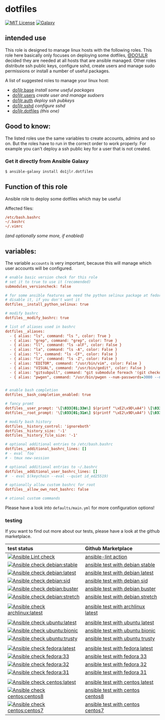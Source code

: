  dotfiles
==========
[![MIT License](https://raw.githubusercontent.com/roles-ansible/ansible_role_dotfiles/master/.github/license.svg?sanitize=true)](https://github.com/roles-ansible/ansible_role_dotfiles/blob/master/LICENSE)
[![Galaxy](https://raw.githubusercontent.com/roles-ansible/ansible_role_dotfiles/master/.github/galaxy.svg?sanitize=true)](https://galaxy.ansible.com/do1jlr/dotfiles)

 intended use
---------------
This role is designed to manage linux hosts with the following roles. This role here basically only focuses on deploying some dotfiles, [@DO1JLR](https://github.com/DO1JLR) decided they are needed at all hosts that are ansible managed.
Other roles distribute ssh public keys, configure sshd, create users and manage sudo permissions or install a number of useful packages.

A list of suggested roles to manage your linux host:
 - [do1jlr.base](https://github.com/roles-ansible/ansible_role_base.git) *install some useful packages*
 - [do1jlr.users](https://github.com/roles-ansible/ansible_role_users.git) *create user and manage sudoers*
 - [do1jlr.auth](https://github.com/chaos-bodensee/role-ssh_authorized_keys.git) *deploy ssh pubkeys*
 - [do1jlr.sshd](https://github.com/roles-ansible/ansible_role_sshd.git) *configure sshd*
 - [do1jlr.dotfiles](https://github.com/roles-ansible/ansible_role_dotfiles) *(this one)*

 Good to know:
---------------
The listed roles use the same variables to create accounts, admins and so on. But the roles have to run in the correct order to work properly.
For example you can't deploy a ssh public key for a user that is not created.

### Get it directly from Ansible Galaxy
```bash
$ ansible-galaxy install do1jlr.dotfiles
```

Function of this role
-----------------------
Ansible role to deploy some dotfiles which may be useful

Affected files:
```ini
/etc/bash.bashrc
~/.bashrc
~/.vimrc
```
*(and optionally some more, if enabled)*

 variables:
---------------
The variable ``accounts`` is very important, because this will manage which user accounts will be configured.

```ini
# enable basic version check for this role
# set it to true to use it (recomended)
submodules_versioncheck: false

# for some ansible features we need the python selinux package at fedora
# disable it, if you don't want it
dotfiles__install_python_selinux: true

# modify bashrc
dotfiles__modify_bashrc: true

# list of aliases used in bashrc
dotfiles__aliases:
  - { alias: "ls", command: "ls ", color: True }
  - { alias: "grep", command: "grep", color: True }
  - { alias: "ll", command: "ls -alF", color: False }
  - { alias: "la", command: "ls -A", color: False }
  - { alias: "l", command: "ls -CF", color: False }
  - { alias: "lz", command: "ls -Z", color: False }
  - { alias: "EDITOR", command: "/usr/bin/vim", color: False }
  - { alias: "VISUAL", command: "/usr/bin/gedit", color: False }
  - { alias: "gitsubpull", command: "git submodule foreach '(git checkout \\$(git symbolic-ref --short refs/remotes/origin/HEAD | sed 's@^origin/@@'); git pull)'", color: False }
  - { alias: "pwgen", command: "/usr/bin/pwgen --num-passwords=3000 --numerals --capitalize --secure --no-vowels --ambiguous --symbols 95 1", color: false }


# enable bash completion
dotfiles__bash_completion_enabled: true

# fancy promt
dotfiles__user_prompt: '\[\033[01;33m\] $(printf "\xE2\x9D\xA4") \[\033[01;32m\]\u\[\033[01;36m\]@\[\033[01;32m\]\H\[\033[01;34m\] <\A> \[\033[01;35m\] \j \[\033[01;36m\] \w \[\033[01;33m\]\n\[\033[01;33m\] $(git branch 2>/dev/null | sed -n "s/* \(.*\)/\1 /p")$\[\033[01;00m\] '
dotfiles__root_prompt: '\[\033[01;31m\] $(printf "\xE2\x9D\xA4") \[\033[01;32m\]\u\[\033[01;36m\]@\[\033[01;32m\]\H\[\033[01;34m\] <\A> \[\033[01;35m\] \j \[\033[01;36m\] \w \[\033[01;33m\]\n\[\033[01;33m\] $(git branch 2>/dev/null | sed -n "s/* \(.*\)/\1 /p")$\[\033[01;00m\] '

# modify bash history
dotfiles__history_control: 'ignoreboth'
dotfiles__history_size: '-1'
dotfiles__history_file_size: '-1'

# optional additional entries to /etc/bash.bashrc
dotfiles__additional_bashrc_lines: []
# - eval `foo`
# - tmux new-session

# optional additional entries to ~/.bashrc
dotfiles__additional_user_bashrc_lines: []
#  - eval $(keychain --eval --quiet id_ed25519)

# optionally allow custom bashrc for root
dotfiles__allow_own_root_bashrc: false

# otional custom commands
```

Please have a look into ``defaults/main.yml`` for more configuration options!


### testing
If you want to find out more about our tests, please have a look at the github marketplace.

| test status | Github Marketplace |
| :---------  | :----------------  |
| [![Ansible Lint check](https://github.com/roles-ansible/ansible_role_dotfiles/workflows/Ansible%20Lint%20check/badge.svg)](https://github.com/roles-ansible/ansible_role_dotfiles/actions?query=workflow%3A%22Ansible+Lint+check%22) | [ansible-lint action](https://github.com/marketplace/actions/ansible-lint)
| [![Ansible check debian:stable](https://github.com/roles-ansible/ansible_role_dotfiles/workflows/Ansible%20check%20debian:stable/badge.svg)](https://github.com/roles-ansible/ansible_role_dotfiles/actions?query=workflow%3A%22Ansible+check+debian%3Astable%22) | [ansible test with debian stable](https://github.com/marketplace/actions/check-ansible-debian-stable) |
| [![Ansible check debian:latest](https://github.com/roles-ansible/ansible_role_dotfiles/workflows/Ansible%20check%20debian:latest/badge.svg)](https://github.com/roles-ansible/ansible_role_dotfiles/actions?query=workflow%3A%22Ansible+check+debian%3Alatest%22) | [ansible test with debian latest](https://github.com/marketplace/actions/check-ansible-debian-latest) |
| [![Ansible check debian:sid](https://github.com/roles-ansible/ansible_role_dotfiles/workflows/Ansible%20check%20debian:sid/badge.svg)](https://github.com/roles-ansible/ansible_role_dotfiles/actions?query=workflow%3A%22Ansible+check+debian%3Asid%22) | [ansible test with debian sid](https://github.com/marketplace/actions/check-ansible-debian-sid) |
| [![Ansible check debian:buster](https://github.com/roles-ansible/ansible_role_dotfiles/workflows/Ansible%20check%20debian:buster/badge.svg)](https://github.com/roles-ansible/ansible_role_dotfiles/actions?query=workflow%3A%22Ansible+check+debian%3Abuster%22) | [ansible test with debian buster](https://github.com/marketplace/actions/check-ansible-debian-buster) |
| [![Ansible check debian:stretch](https://github.com/roles-ansible/ansible_role_dotfiles/workflows/Ansible%20check%20debian:stretch/badge.svg)](https://github.com/roles-ansible/ansible_role_dotfiles/actions?query=workflow%3A%22Ansible+check+debian%3Astretch%22) | [ansible test with debian stretch](https://github.com/marketplace/actions/check-ansible-debian-stretch) |
| | |
| [![Ansible check archlinux:latest](https://github.com/roles-ansible/ansible_role_dotfiles/workflows/Ansible%20check%20archlinux:latest/badge.svg)](https://github.com/roles-ansible/ansible_role_dotfiles/actions?query=workflow%3A%22Ansible+check+archlinux%3Alatest%22) | [ansible test with archlinux latest](https://github.com/marketplace/actions/check-ansible-archlinux-latest) |
| | |
| [![Ansible check ubuntu:latest](https://github.com/roles-ansible/ansible_role_dotfiles/workflows/Ansible%20check%20ubuntu:latest/badge.svg)](https://github.com/roles-ansible/ansible_role_dotfiles/actions?query=workflow%3A%22Ansible+check+ubuntu%3Alatest%22) | [ansible test with ubuntu latest](https://github.com/marketplace/actions/check-ansible-ubuntu-latest) |
| [![Ansible check ubuntu:bionic](https://github.com/roles-ansible/ansible_role_dotfiles/workflows/Ansible%20check%20ubuntu:bionic/badge.svg)](https://github.com/roles-ansible/ansible_role_dotfiles/actions?query=workflow%3A%22Ansible+check+ubuntu%3Abionic%22) | [ansible test with ubuntu bionic](https://github.com/marketplace/actions/check-ansible-ubuntu-bionic) |
| [![Ansible check ubuntu:trusty](https://github.com/roles-ansible/ansible_role_dotfiles/workflows/Ansible%20check%20ubuntu:trusty/badge.svg)](https://github.com/roles-ansible/ansible_role_dotfiles/actions?query=workflow%3A%22Ansible+check+ubuntu%3Atrusty%22) | [ansible test with ubuntu trusty](https://github.com/marketplace/actions/check-ansible-ubuntu-trusty) |
| | |
| [![Ansible check fedora:latest](https://github.com/roles-ansible/ansible_role_dotfiles/workflows/Ansible%20check%20fedora:latest/badge.svg)](https://github.com/roles-ansible/ansible_role_dotfiles/actions?query=workflow%3A%22Ansible+check+fedora%3Alatest%22) | [ansible test with fedora latest](https://github.com/marketplace/actions/check-ansible-fedora-latest) |
| [![Ansible check fedora:33](https://github.com/roles-ansible/ansible_role_dotfiles/workflows/Ansible%20check%20fedora:33/badge.svg)](https://github.com/roles-ansible/ansible_role_dotfiles/actions?query=workflow%3A%22Ansible+check+fedora%3A33%22) | [ansible test with fedora 33](https://github.com/marketplace/actions/check-ansible-fedora-33) |
| [![Ansible check fedora:32](https://github.com/roles-ansible/ansible_role_dotfiles/workflows/Ansible%20check%20fedora:32/badge.svg)](https://github.com/roles-ansible/ansible_role_dotfiles/actions?query=workflow%3A%22Ansible+check+fedora%3A32%22) | [ansible test with fedora 32](https://github.com/marketplace/actions/check-ansible-fedora-32) |
| [![Ansible check fedora:31](https://github.com/roles-ansible/ansible_role_dotfiles/workflows/Ansible%20check%20fedora:31/badge.svg)](https://github.com/roles-ansible/ansible_role_dotfiles/actions?query=workflow%3A%22Ansible+check+fedora%3A31%22) | [ansible test with fedora 31](https://github.com/marketplace/actions/check-ansible-fedora-31) |
| | |
| [![Ansible check centos:latest](https://github.com/roles-ansible/ansible_role_dotfiles/workflows/Ansible%20check%20centos:latest/badge.svg)](https://github.com/roles-ansible/ansible_role_dotfiles/actions?query=workflow%3A%22Ansible+check+centos%3Alatest%22) | [ansible test with centos latest](https://github.com/marketplace/actions/check-ansible-centos-latest) |
| [![Ansible check centos:centos8](https://github.com/roles-ansible/ansible_role_dotfiles/workflows/Ansible%20check%20centos:centos8/badge.svg)](https://github.com/roles-ansible/ansible_role_dotfiles/actions?query=workflow%3A%22Ansible+check+centos%3Acentos8%22) | [ansible test with centos centos8](https://github.com/marketplace/actions/check-ansible-centos-centos8) |
| [![Ansible check centos:centos7](https://github.com/roles-ansible/ansible_role_dotfiles/workflows/Ansible%20check%20centos:centos7/badge.svg)](https://github.com/roles-ansible/ansible_role_dotfiles/actions?query=workflow%3A%22Ansible+check+centos%3Acentos7%22) | [ansible test with centos centos7](https://github.com/marketplace/actions/check-ansible-centos-centos7) |

